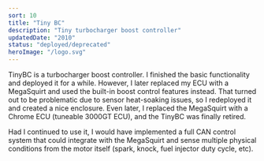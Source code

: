 ```yaml
---
sort: 10
title: "Tiny BC"
description: "Tiny turbocharger boost controller"
updatedDate: "2010"
status: "deployed/deprecated"
heroImage: "/logo.svg"
---
```


<div class="projectSection">
<p>TinyBC is a turbocharger boost controller. I finished the basic functionality and deployed it for a while. However, I later replaced my ECU with a MegaSquirt and used the built-in boost control features instead. That turned out to be problematic due to sensor heat-soaking issues, so I redeployed it and created a nice enclosure. Even later, I replaced the MegaSquirt with a Chrome ECU (tuneable 3000GT ECU), and the TinyBC was finally retired.</p>
<p>Had I continued to use it, I would have implemented a full CAN control system that could integrate with the MegaSquirt and sense multiple physical conditions from the motor itself (spark, knock, fuel injector duty cycle, etc).</p>
</div>
